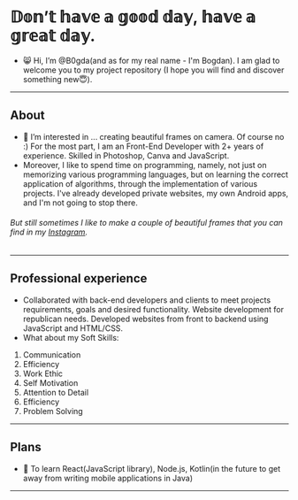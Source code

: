 # 𝔻𝕠𝕟’𝕥 𝕙𝕒𝕧𝕖 𝕒 𝕘𝕠𝕠𝕕 𝕕𝕒𝕪, 𝕙𝕒𝕧𝕖 𝕒 𝕘𝕣𝕖𝕒𝕥 𝕕𝕒𝕪. #
- 😸 Hi, I’m @B0gda(and as for my real name - I'm Bogdan). I am glad to welcome you to my project repository (I hope you will find and discover something new😇).  
---
## About ##
- 👀 I’m interested in ... creating beautiful frames on camera. Of course no :) For the most part, I am an Front-End Developer with 2+ years of experience. Skilled in Photoshop, Canva and JavaScript.
- Moreover, I like to spend time on programming, namely, not just on memorizing various programming languages, but on learning the correct application of algorithms, through the implementation of various projects. I've already developed private websites, my own Android apps, and I'm not going to stop there.
 ###### But still sometimes I like to make a couple of beautiful frames that you can find in my [Instagram](https://www.instagram.com/_b0gda_/). ######
---
## Professional experience ##
- Collaborated with back-end developers and clients to meet projects requirements, goals and desired functionality. Website development for republican needs. Developed websites from front to backend using JavaScript and HTML/CSS. 
- What about my Soft Skills:  
1. Communication 
1. Efficiency
1. Work Ethic
1. Self Motivation
1. Attention to Detail
1. Efficiency 
1. Problem Solving
---
## Plans ##
- 🌱  To learn React(JavaScript library), Node.js, Kotlin(in the future to get away from writing mobile applications in Java)
---

